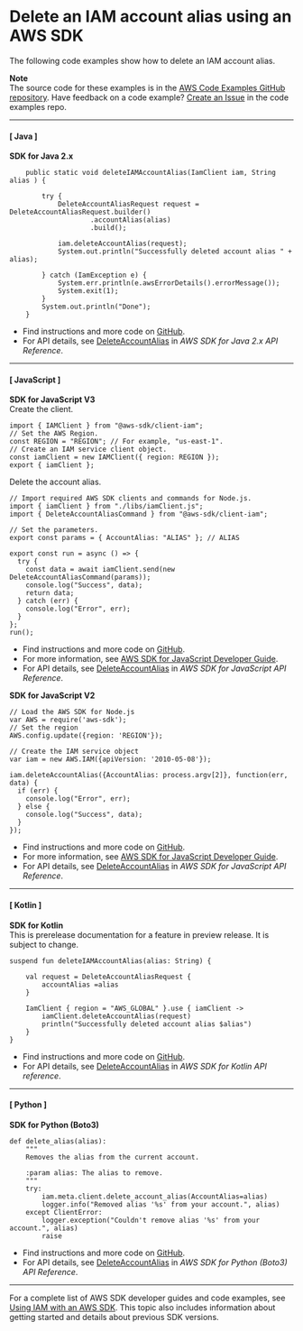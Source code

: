 # Delete an IAM account alias using an AWS SDK<a name="example_iam_DeleteAccountAlias_section"></a>

The following code examples show how to delete an IAM account alias\.

**Note**  
The source code for these examples is in the [AWS Code Examples GitHub repository](https://github.com/awsdocs/aws-doc-sdk-examples)\. Have feedback on a code example? [Create an Issue](https://github.com/awsdocs/aws-doc-sdk-examples/issues/new/choose) in the code examples repo\. 

------
#### [ Java ]

**SDK for Java 2\.x**  
  

```
    public static void deleteIAMAccountAlias(IamClient iam, String alias ) {

        try {
            DeleteAccountAliasRequest request = DeleteAccountAliasRequest.builder()
                    .accountAlias(alias)
                    .build();

            iam.deleteAccountAlias(request);
            System.out.println("Successfully deleted account alias " + alias);

        } catch (IamException e) {
            System.err.println(e.awsErrorDetails().errorMessage());
            System.exit(1);
        }
        System.out.println("Done");
    }
```
+  Find instructions and more code on [GitHub](https://github.com/awsdocs/aws-doc-sdk-examples/tree/main/javav2/example_code/iam#readme)\. 
+  For API details, see [DeleteAccountAlias](https://docs.aws.amazon.com/goto/SdkForJavaV2/iam-2010-05-08/DeleteAccountAlias) in *AWS SDK for Java 2\.x API Reference*\. 

------
#### [ JavaScript ]

**SDK for JavaScript V3**  
Create the client\.  

```
import { IAMClient } from "@aws-sdk/client-iam";
// Set the AWS Region.
const REGION = "REGION"; // For example, "us-east-1".
// Create an IAM service client object.
const iamClient = new IAMClient({ region: REGION });
export { iamClient };
```
Delete the account alias\.  

```
// Import required AWS SDK clients and commands for Node.js.
import { iamClient } from "./libs/iamClient.js";
import { DeleteAccountAliasCommand } from "@aws-sdk/client-iam";

// Set the parameters.
export const params = { AccountAlias: "ALIAS" }; // ALIAS

export const run = async () => {
  try {
    const data = await iamClient.send(new DeleteAccountAliasCommand(params));
    console.log("Success", data);
    return data;
  } catch (err) {
    console.log("Error", err);
  }
};
run();
```
+  Find instructions and more code on [GitHub](https://github.com/awsdocs/aws-doc-sdk-examples/tree/main/javascriptv3/example_code/iam#code-examples)\. 
+  For more information, see [AWS SDK for JavaScript Developer Guide](https://docs.aws.amazon.com/sdk-for-javascript/v3/developer-guide/iam-examples-account-aliases.html#iam-examples-account-aliases-deleting)\. 
+  For API details, see [DeleteAccountAlias](https://docs.aws.amazon.com/AWSJavaScriptSDK/v3/latest/clients/client-iam/classes/deleteaccountaliascommand.html) in *AWS SDK for JavaScript API Reference*\. 

**SDK for JavaScript V2**  
  

```
// Load the AWS SDK for Node.js
var AWS = require('aws-sdk');
// Set the region 
AWS.config.update({region: 'REGION'});

// Create the IAM service object
var iam = new AWS.IAM({apiVersion: '2010-05-08'});

iam.deleteAccountAlias({AccountAlias: process.argv[2]}, function(err, data) {
  if (err) {
    console.log("Error", err);
  } else {
    console.log("Success", data);
  }
});
```
+  Find instructions and more code on [GitHub](https://github.com/awsdocs/aws-doc-sdk-examples/tree/main/javascript/example_code/iam#code-examples)\. 
+  For more information, see [AWS SDK for JavaScript Developer Guide](https://docs.aws.amazon.com/sdk-for-javascript/v2/developer-guide/iam-examples-account-aliases.html#iam-examples-account-aliases-deleting)\. 
+  For API details, see [DeleteAccountAlias](https://docs.aws.amazon.com/goto/AWSJavaScriptSDK/iam-2010-05-08/DeleteAccountAlias) in *AWS SDK for JavaScript API Reference*\. 

------
#### [ Kotlin ]

**SDK for Kotlin**  
This is prerelease documentation for a feature in preview release\. It is subject to change\.
  

```
suspend fun deleteIAMAccountAlias(alias: String) {

    val request = DeleteAccountAliasRequest {
        accountAlias =alias
    }

    IamClient { region = "AWS_GLOBAL" }.use { iamClient ->
        iamClient.deleteAccountAlias(request)
        println("Successfully deleted account alias $alias")
    }
}
```
+  Find instructions and more code on [GitHub](https://github.com/awsdocs/aws-doc-sdk-examples/tree/main/kotlin/services/iam#code-examples)\. 
+  For API details, see [DeleteAccountAlias](https://github.com/awslabs/aws-sdk-kotlin#generating-api-documentation) in *AWS SDK for Kotlin API reference*\. 

------
#### [ Python ]

**SDK for Python \(Boto3\)**  
  

```
def delete_alias(alias):
    """
    Removes the alias from the current account.

    :param alias: The alias to remove.
    """
    try:
        iam.meta.client.delete_account_alias(AccountAlias=alias)
        logger.info("Removed alias '%s' from your account.", alias)
    except ClientError:
        logger.exception("Couldn't remove alias '%s' from your account.", alias)
        raise
```
+  Find instructions and more code on [GitHub](https://github.com/awsdocs/aws-doc-sdk-examples/tree/main/python/example_code/iam/iam_basics#code-examples)\. 
+  For API details, see [DeleteAccountAlias](https://docs.aws.amazon.com/goto/boto3/iam-2010-05-08/DeleteAccountAlias) in *AWS SDK for Python \(Boto3\) API Reference*\. 

------

For a complete list of AWS SDK developer guides and code examples, see [Using IAM with an AWS SDK](sdk-general-information-section.md)\. This topic also includes information about getting started and details about previous SDK versions\.